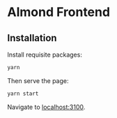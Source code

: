 # Almond Frontend

## Installation
Install requisite packages:

```sh
yarn
```

Then serve the page:

```sh
yarn start
```

Navigate to [localhost:3100](http://localhost:3100).
